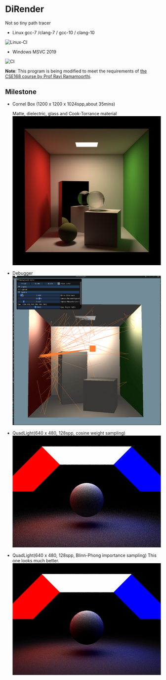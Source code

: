 # DiRender

Not so tiny path tracer

- Linux gcc-7 /clang-7 / gcc-10 / clang-10

![Linux-CI](https://github.com/BlurryLight/DiRender/workflows/Linux-CI/badge.svg?branch=master)

- Windows MSVC 2019

![CI](https://github.com/BlurryLight/DiRender/workflows/CI/badge.svg)

**Note**:
This program is being modified to meet the requirements
of [the CSE168 course by Prof Ravi Ramamoorthi](http://cseweb.ucsd.edu/~viscomp/classes/cse168/sp20/schedule.html).

## Milestone

- Cornel Box (1200 x 1200 x 1024spp,about 35mins)
  
  Matte, dielectric, glass and Cook-Torrance material
  ![cornel_box](images/cornel_box_new.png)

- Debugger
  ![cornel_box debugger](images/debugger.gif)

- QuadLight(640 x 480, 128spp, cosine weight sampling)
  ![quadlight](images/quadlight.png)

- QuadLight(640 x 480, 128spp, Blinn-Phong importance sampling)
  This one looks much better.
  ![quadlight](images/quadlight_with_IS.png)
  


